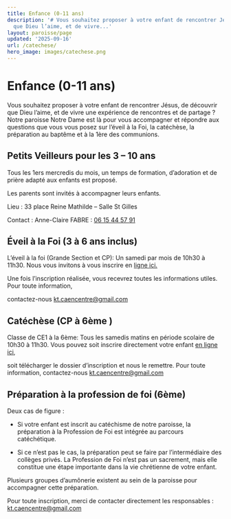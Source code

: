 ```yaml
---
title: Enfance (0-11 ans)
description: '# Vous souhaitez proposer à votre enfant de rencontrer Jésus, de découvrir
  que Dieu l’aime, et de vivre...'
layout: paroisse/page
updated: '2025-09-16'
url: /catechese/
hero_image: images/catechese.png
---
```

 

# Enfance (0-11 ans)

[](https://github.com/gnodet/bonpasteur#enfance-0-11-ans)

Vous souhaitez proposer à votre enfant de rencontrer Jésus, de découvrir que Dieu l’aime, et de vivre une expérience de rencontres et de partage ? Notre paroisse Notre Dame est là pour vous accompagner et répondre aux questions que vous vous posez sur l’éveil à la Foi, la catéchèse, la préparation au baptême et à la 1ère des communions.

## **Petits Veilleurs pour les 3 – 10 ans**

Tous les 1ers mercredis du mois, un temps de formation, d’adoration et de prière adapté aux enfants est proposé.

Les parents sont invités à accompagner leurs enfants.

Lieu : 33 place Reine Mathilde – Salle St Gilles

Contact : Anne-Claire FABRE : [06 15 44 57 91](tel:+33615445791) 

## Éveil à la Foi (3 à 6 ans inclus)

[](https://github.com/gnodet/bonpasteur#%C3%A9veil-%C3%A0-la-foi-3-%C3%A0-6-ans-inclus)

L’éveil à la foi (Grande Section et CP): Un samedi par mois de 10h30 à 11h30. Nous vous invitons à vous inscrire en [ligne ici.](https://framaforms.org/formulaire-individuel-dinscription-au-catechisme-20252026-1750270705)

Une fois l’inscription réalisée, vous recevrez toutes les informations utiles. Pour toute information, 

contactez-nous [kt.caencentre@gmail.com](mailto:kt.caencentre@gmail.com)

## Catéchèse (CP à 6ème )

[](https://github.com/gnodet/bonpasteur#cat%C3%A9ch%C3%A8se-cp-a-la-6eme-)

Classe de CE1 à la 6ème: Tous les samedis matins en période scolaire de 10h30 à 11h30. Vous pouvez soit inscrire directement votre enfant [en ligne ici](https://framaforms.org/formulaire-individuel-dinscription-au-catechisme-20252026-1750270705),

soit télécharger le dossier d’inscription et nous le remettre. Pour toute information, contactez-nous [kt.caencentre@gmail.com](mailto:kt.caencentre@gmail.com)

## Préparation à la profession de foi (6ème)

[](https://github.com/gnodet/bonpasteur#pr%C3%A9paration-%C3%A0-la-profession-de-foi--6eme)

Deux cas de figure :

* Si votre enfant est inscrit au catéchisme de notre paroisse, la préparation à la Profession de Foi est intégrée au parcours catéchétique. 

* Si ce n’est pas le cas, la préparation peut se faire par l’intermédiaire des collèges privés. La Profession de Foi n’est pas un sacrement, mais elle constitue une étape importante dans la vie chrétienne de votre enfant.

Plusieurs groupes d’aumônerie existent au sein de la paroisse pour accompagner cette préparation.

Pour toute inscription, merci de contacter directement les responsables : [kt.caencentre@gmail.com](mailto:kt.caencentre@gmail.com)